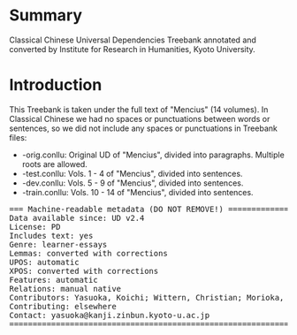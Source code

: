 # Summary

Classical Chinese Universal Dependencies Treebank annotated and converted by Institute for Research in Humanities, Kyoto University.

# Introduction

This Treebank is taken under the full text of "Mencius" (14 volumes). In Classical Chinese we had no spaces or punctuations between words or sentences, so we did not include any spaces or punctuations in Treebank files:

* -orig.conllu: Original UD of "Mencius", divided into paragraphs. Multiple roots are allowed.
* -test.conllu: Vols. 1 - 4 of "Mencius", divided into sentences.
* -dev.conllu: Vols. 5 - 9 of "Mencius", divided into sentences.
* -train.conllu: Vols. 10 - 14 of "Mencius", divided into sentences.

<pre>
=== Machine-readable metadata (DO NOT REMOVE!) ================================
Data available since: UD v2.4
License: PD
Includes text: yes
Genre: learner-essays
Lemmas: converted with corrections
UPOS: automatic
XPOS: converted with corrections
Features: automatic
Relations: manual native
Contributors: Yasuoka, Koichi; Wittern, Christian; Morioka, Tomohiko; Ikeda, Takumi; Yamazaki, Naoki; Nikaido, Yoshihiro; Suzuki, Shingo; Moro, Shigeki; Li, Yuan; Shirasu, Hiroyuki; Fujita, Kazunori
Contributing: elsewhere
Contact: yasuoka@kanji.zinbun.kyoto-u.ac.jp
===============================================================================
</pre>
